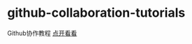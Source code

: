 # github-collaboration-tutorials
Github协作教程
[点开看看](https://blog.csdn.net/mintminty/article/details/109152610)
